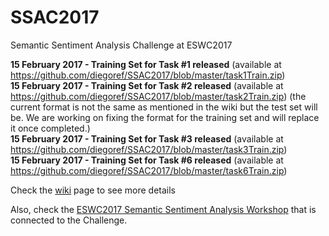 # SSAC2017
Semantic Sentiment Analysis Challenge at ESWC2017

<b>15 February 2017 - Training Set for Task #1 released</b> (available at https://github.com/diegoref/SSAC2017/blob/master/task1Train.zip)<br>
<b>15 February 2017 - Training Set for Task #2 released</b> (available at https://github.com/diegoref/SSAC2017/blob/master/task2Train.zip) (the current format is not the same as mentioned in the wiki but the test set will be. We are working on fixing the format for the training set and will replace it once completed.)<br>
<b>15 February 2017 - Training Set for Task #3 released</b> (available at https://github.com/diegoref/SSAC2017/blob/master/task3Train.zip)<br>
<b>15 February 2017 - Training Set for Task #6 released</b> (available at https://github.com/diegoref/SSAC2017/blob/master/task6Train.zip)<br>

Check the <a href='https://github.com/diegoref/SSAC2017/wiki'>wiki</a> page to see more details

Also, check the <a href='http://www.maurodragoni.com/research/opinionmining/events/'>ESWC2017 Semantic Sentiment Analysis Workshop</a> that is connected to the Challenge.
